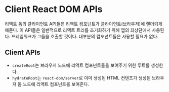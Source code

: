 # Client React DOM APIs

리액트 돔의 클라이언트 API들은 리액트 컴포넌트가 클라이언트(브라우저)에 렌더되게 해준다.
이 API들은 일반적으로 리액트 트리를 초기화하기 위해 앱의 최상단에서 사용된다.
프레임워크가 그들을 호출할 것이다. 대부분의 컴포넌트들은 사용할 필요가 없다.

## Client APIs

- `createRoot`는 브라우저 노드에 리액트 컴포넌트들을 보여주기 위한 루트를 생성한다.
- `hydrateRoot`는 `react-dom/server`로 이미 생성된 HTML 컨텐츠가 생성된 브라우저 돔 노드에 리액트 컴포넌트를 보여준다.
